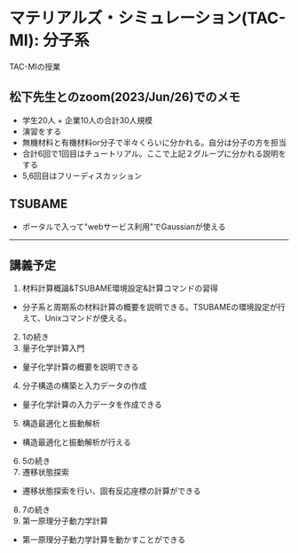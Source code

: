# マテリアルズ・シミュレーション(TAC-MI): 分子系
TAC-MIの授業

## 松下先生とのzoom(2023/Jun/26)でのメモ
* 学生20人 + 企業10人の合計30人規模
* 演習をする
* 無機材料と有機材料or分子で半々くらいに分かれる。自分は分子の方を担当
* 合計6回で1回目はチュートリアル。ここで上記２グループに分かれる説明をする
* 5,6回目はフリーディスカッション

## TSUBAME
* ポータルで入って"webサービス利用"でGaussianが使える

---

## 講義予定
1. 材料計算概論&TSUBAME環境設定&計算コマンドの習得
  * 分⼦系と周期系の材料計算の概要を説明できる。TSUBAMEの環境設定が⾏えて、Unixコマンドが使える。
2. 1の続き
3. 量⼦化学計算入門
  * 量⼦化学計算の概要を説明できる
4. 分子構造の構築と入力データの作成
  * 量子化学計算の入力データを作成できる
5. 構造最適化と振動解析
  * 構造最適化と振動解析が行える
6. 5の続き
7. 遷移状態探索
  * 遷移状態探索を行い、固有反応座標の計算ができる
8. 7の続き
9. 第一原理分子動力学計算
  * 第一原理分子動力学計算を動かすことができる

